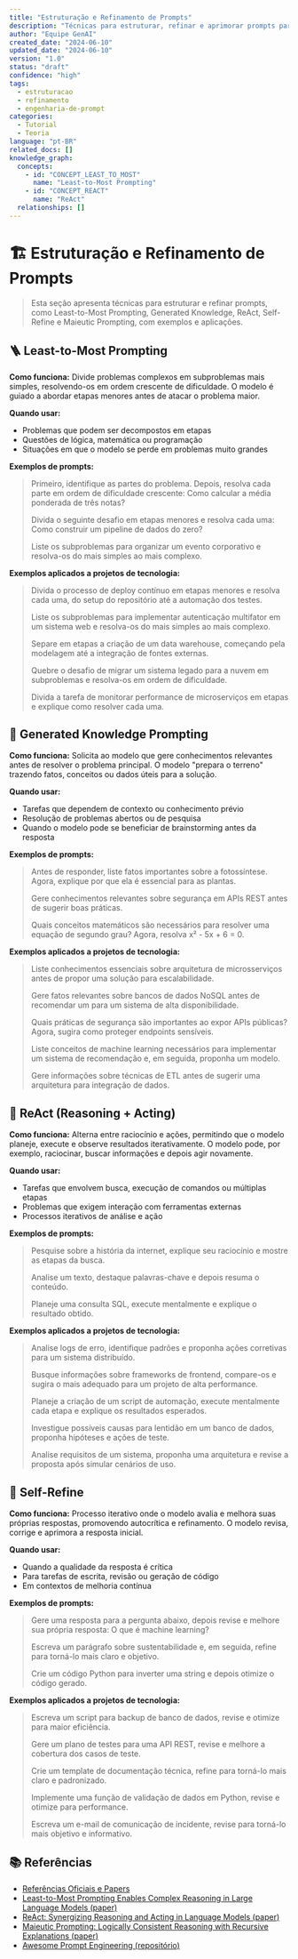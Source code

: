 ```yaml
---
title: "Estruturação e Refinamento de Prompts"
description: "Técnicas para estruturar, refinar e aprimorar prompts para LLMs: Least-to-Most, Generated Knowledge, ReAct, Self-Refine, Maieutic Prompting."
author: "Equipe GenAI"
created_date: "2024-06-10"
updated_date: "2024-06-10"
version: "1.0"
status: "draft"
confidence: "high"
tags:
  - estruturacao
  - refinamento
  - engenharia-de-prompt
categories:
  - Tutorial
  - Teoria
language: "pt-BR"
related_docs: []
knowledge_graph:
  concepts:
    - id: "CONCEPT_LEAST_TO_MOST"
      name: "Least-to-Most Prompting"
    - id: "CONCEPT_REACT"
      name: "ReAct"
  relationships: []
---
```


<!-- SEMANTIC_ID: ESTRUTURACAO_PROMPT_ENG_04 -->
<!-- KNOWLEDGE_DOMAIN: IA/LLM/Prompt Engineering/Estruturação -->
<!-- SEMANTIC_CONFIDENCE: HIGH -->

# 🏗️ Estruturação e Refinamento de Prompts

<!-- summary:start -->
> Esta seção apresenta técnicas para estruturar e refinar prompts, como Least-to-Most Prompting, Generated Knowledge, ReAct, Self-Refine e Maieutic Prompting, com exemplos e aplicações.
<!-- summary:end -->

## 🪜 Least-to-Most Prompting

**Como funciona:**
Divide problemas complexos em subproblemas mais simples, resolvendo-os em ordem crescente de dificuldade. O modelo é guiado a abordar etapas menores antes de atacar o problema maior.

**Quando usar:**
- Problemas que podem ser decompostos em etapas
- Questões de lógica, matemática ou programação
- Situações em que o modelo se perde em problemas muito grandes

**Exemplos de prompts:**
> Primeiro, identifique as partes do problema. Depois, resolva cada parte em ordem de dificuldade crescente: Como calcular a média ponderada de três notas?
>
> Divida o seguinte desafio em etapas menores e resolva cada uma: Como construir um pipeline de dados do zero?
>
> Liste os subproblemas para organizar um evento corporativo e resolva-os do mais simples ao mais complexo.

**Exemplos aplicados a projetos de tecnologia:**
> Divida o processo de deploy contínuo em etapas menores e resolva cada uma, do setup do repositório até a automação dos testes.
>
> Liste os subproblemas para implementar autenticação multifator em um sistema web e resolva-os do mais simples ao mais complexo.
>
> Separe em etapas a criação de um data warehouse, começando pela modelagem até a integração de fontes externas.
>
> Quebre o desafio de migrar um sistema legado para a nuvem em subproblemas e resolva-os em ordem de dificuldade.
>
> Divida a tarefa de monitorar performance de microserviços em etapas e explique como resolver cada uma.

## 🧠 Generated Knowledge Prompting

**Como funciona:**
Solicita ao modelo que gere conhecimentos relevantes antes de resolver o problema principal. O modelo "prepara o terreno" trazendo fatos, conceitos ou dados úteis para a solução.

**Quando usar:**
- Tarefas que dependem de contexto ou conhecimento prévio
- Resolução de problemas abertos ou de pesquisa
- Quando o modelo pode se beneficiar de brainstorming antes da resposta

**Exemplos de prompts:**
> Antes de responder, liste fatos importantes sobre a fotossíntese. Agora, explique por que ela é essencial para as plantas.
>
> Gere conhecimentos relevantes sobre segurança em APIs REST antes de sugerir boas práticas.
>
> Quais conceitos matemáticos são necessários para resolver uma equação de segundo grau? Agora, resolva x² - 5x + 6 = 0.

**Exemplos aplicados a projetos de tecnologia:**
> Liste conhecimentos essenciais sobre arquitetura de microsserviços antes de propor uma solução para escalabilidade.
>
> Gere fatos relevantes sobre bancos de dados NoSQL antes de recomendar um para um sistema de alta disponibilidade.
>
> Quais práticas de segurança são importantes ao expor APIs públicas? Agora, sugira como proteger endpoints sensíveis.
>
> Liste conceitos de machine learning necessários para implementar um sistema de recomendação e, em seguida, proponha um modelo.
>
> Gere informações sobre técnicas de ETL antes de sugerir uma arquitetura para integração de dados.

## 🤖 ReAct (Reasoning + Acting)

**Como funciona:**
Alterna entre raciocínio e ações, permitindo que o modelo planeje, execute e observe resultados iterativamente. O modelo pode, por exemplo, raciocinar, buscar informações e depois agir novamente.

**Quando usar:**
- Tarefas que envolvem busca, execução de comandos ou múltiplas etapas
- Problemas que exigem interação com ferramentas externas
- Processos iterativos de análise e ação

**Exemplos de prompts:**
> Pesquise sobre a história da internet, explique seu raciocínio e mostre as etapas da busca.
>
> Analise um texto, destaque palavras-chave e depois resuma o conteúdo.
>
> Planeje uma consulta SQL, execute mentalmente e explique o resultado obtido.

**Exemplos aplicados a projetos de tecnologia:**
> Analise logs de erro, identifique padrões e proponha ações corretivas para um sistema distribuído.
>
> Busque informações sobre frameworks de frontend, compare-os e sugira o mais adequado para um projeto de alta performance.
>
> Planeje a criação de um script de automação, execute mentalmente cada etapa e explique os resultados esperados.
>
> Investigue possíveis causas para lentidão em um banco de dados, proponha hipóteses e ações de teste.
>
> Analise requisitos de um sistema, proponha uma arquitetura e revise a proposta após simular cenários de uso.

## 🔄 Self-Refine

**Como funciona:**
Processo iterativo onde o modelo avalia e melhora suas próprias respostas, promovendo autocrítica e refinamento. O modelo revisa, corrige e aprimora a resposta inicial.

**Quando usar:**
- Quando a qualidade da resposta é crítica
- Para tarefas de escrita, revisão ou geração de código
- Em contextos de melhoria contínua

**Exemplos de prompts:**
> Gere uma resposta para a pergunta abaixo, depois revise e melhore sua própria resposta: O que é machine learning?
>
> Escreva um parágrafo sobre sustentabilidade e, em seguida, refine para torná-lo mais claro e objetivo.
>
> Crie um código Python para inverter uma string e depois otimize o código gerado.

**Exemplos aplicados a projetos de tecnologia:**
> Escreva um script para backup de banco de dados, revise e otimize para maior eficiência.
>
> Gere um plano de testes para uma API REST, revise e melhore a cobertura dos casos de teste.
>
> Crie um template de documentação técnica, refine para torná-lo mais claro e padronizado.
>
> Implemente uma função de validação de dados em Python, revise e otimize para performance.
>
> Escreva um e-mail de comunicação de incidente, revise para torná-lo mais objetivo e informativo.

## 📚 Referências

- [Referências Oficiais e Papers](08_referencias_prompt-engineering.md)
- [Least-to-Most Prompting Enables Complex Reasoning in Large Language Models (paper)](https://arxiv.org/abs/2210.00720)
- [ReAct: Synergizing Reasoning and Acting in Language Models (paper)](https://arxiv.org/abs/2210.03629)
- [Maieutic Prompting: Logically Consistent Reasoning with Recursive Explanations (paper)](https://arxiv.org/abs/2210.07183)
- [Awesome Prompt Engineering (repositório)](https://github.com/promptslab/Awesome-Prompt-Engineering) 